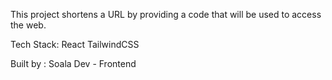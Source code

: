 This project shortens a URL by providing a code that will be used to access the web.

Tech Stack: 
React 
TailwindCSS

Built by :
Soala Dev - Frontend

